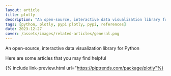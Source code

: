 ```yaml
---
layout: article
title: plotly
description: "An open-source, interactive data visualization library for Python"
tags: [python, plotly, pypi plotly, pypi, references]
date: 2023-12-27
cover: /assets/images/related-articles/general.png
---
```


An open-source, interactive data visualization library for Python

Here are some articles that you may find helpful

{% include link-preview.html url="https://piptrends.com/package/plotly"%}